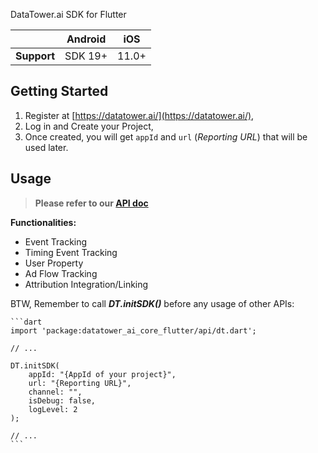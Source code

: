 DataTower.ai SDK for Flutter

|             | Android |  iOS  |
|:-----------:|:-------:|:-----:|
| **Support** | SDK 19+ | 11.0+ |

## Getting Started

1. Register at [https://datatower.ai/](https://datatower.ai/),
2. Log in and Create your Project,
3. Once created, you will get `appId` and `url` (*Reporting URL*) that will be used later.

## Usage

> **Please refer to our [API doc](https://lovinjoy.feishu.cn/wiki/HWUUwsjmzipcwekXDyEc3Rwyngg)**  

**Functionalities:**  
- Event Tracking  
- Timing Event Tracking  
- User Property  
- Ad Flow Tracking  
- Attribution Integration/Linking

BTW, Remember to call _**DT.initSDK()**_ before any usage of other APIs:
    
    ```dart
    import 'package:datatower_ai_core_flutter/api/dt.dart';
    
    // ...
    
    DT.initSDK(
        appId: "{AppId of your project}",
        url: "{Reporting URL}",
        channel: "",
        isDebug: false,
        logLevel: 2
    );
    
    // ...
    ```
